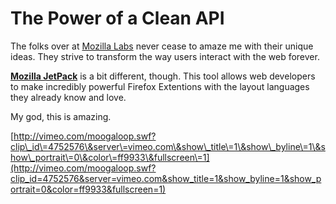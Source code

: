 # The Power of a Clean API

  The folks over at [Mozilla Labs](http://mozillalabs.com/) never cease to amaze me with their unique ideas. They strive to transform the way users interact with the web forever.

 [**Mozilla JetPack**](https://jetpack.mozillalabs.com/) is a bit different, though. This tool allows web developers to make incredibly powerful Firefox Extentions with the layout languages they already know and love.

 My god, this is amazing.

 [http://vimeo.com/moogaloop.swf?clip\_id\=4752576\&server\=vimeo.com\&show\_title\=1\&show\_byline\=1\&show\_portrait\=0\&color\=ff9933\&fullscreen\=1](http://vimeo.com/moogaloop.swf?clip_id=4752576&server=vimeo.com&show_title=1&show_byline=1&show_portrait=0&color=ff9933&fullscreen=1)

  